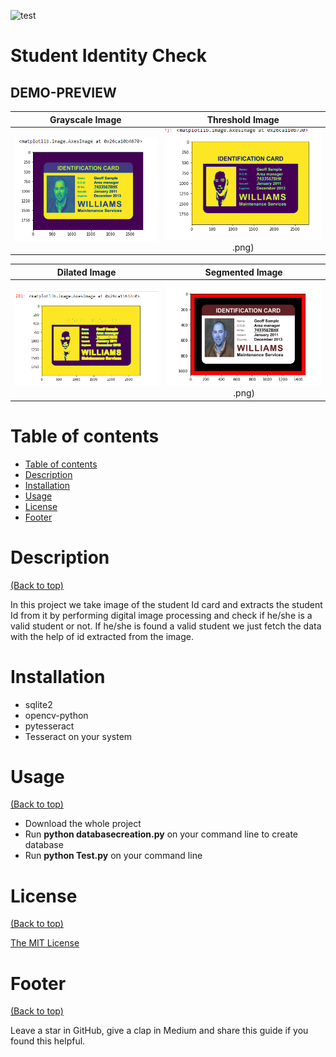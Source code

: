 ![test](https://www.isic.co.th/themes/isic/_ref/images/og/og_characters-with-cards.jpg)
# Student Identity Check
## DEMO-PREVIEW

Grayscale Image  |  Threshold Image
:-------------------------:|:-------------------------:
![](https://github.com/jatinverma12/STUDENT_IDENTITY_CHECK_DIP_PROJECT/blob/master/OutputImage/grayscale.png)  |  ![](https://github.com/jatinverma12/STUDENT_IDENTITY_CHECK_DIP_PROJECT/blob/master/OutputImage/threshold.png).png)


Dilated Image  |  Segmented Image
:-------------------------:|:-------------------------:
![](https://github.com/jatinverma12/STUDENT_IDENTITY_CHECK_DIP_PROJECT/blob/master/OutputImage/dilated.png)  |  ![](https://github.com/jatinverma12/STUDENT_IDENTITY_CHECK_DIP_PROJECT/blob/master/OutputImage/segmented.png).png)


# Table of contents

<!-- After you have introduced your project, it is a good idea to add a **Table of contents** or **TOC** as **cool** people say it. This would make it easier for people to navigate through your README and find exactly what they are looking for.

Here is a sample TOC(*wow! such cool!*) that is actually the TOC for this README. -->

- [Table of contents](#table-of-contents)
- [Description](#description)
- [Installation](#installation)
- [Usage](#usage)
- [License](#license)
- [Footer](#footer)

# Description
[(Back to top)](#table-of-contents)

In this project we take image of the student Id card and extracts the student Id from it by performing digital image processing and check if he/she is a valid student or not. If he/she is found a valid student we just fetch the data with the help of id extracted from the image.

# Installation
* sqlite2
* opencv-python
* pytesseract
* Tesseract on your system


# Usage
[(Back to top)](#table-of-contents)

* Download the whole project
* Run **python databasecreation.py** on your command line to create database
* Run **python Test.py** on your command line

# License
[(Back to top)](#table-of-contents)

<!-- Adding the license to README is a good practice so that people can easily refer to it.

Make sure you have added a LICENSE file in your project folder. **Shortcut:** Click add new file in your root of your repo in GitHub > Set file name to LICENSE > GitHub shows LICENSE templates > Choose the one that best suits your project!

I personally add the name of the license and provide a link to it like below. -->

[The MIT License](https://opensource.org/licenses/MIT)

# Footer
[(Back to top)](#table-of-contents)
<!-- Let's also add a footer because I love footers and also you **can** use this to convey important info.

Let's make it an image because by now you have realised that multimedia in images == cool(*please notice the subtle programming joke). -->

Leave a star in GitHub, give a clap in Medium and share this guide if you found this helpful.



